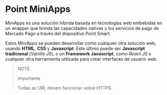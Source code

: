 # Point MiniApps

MiniApps es una solución híbrida basada en tecnologías web embebidas en un wrapper que brinda las capacidades nativas y los servicios de pago de Mercado Pago a través del dispositivo Point Smart.

Estos MiniApps se pueden desarrollar como cualquier otra solución web, usando **HTML**, **CSS** y **Javascript**. Este último puede ser **Javascript tradicional** (_Vanilla JS_), o un **Framework Javascript**, como _React JS_ o cualquier otra herramienta utilizada para crear interfaces de usuario web.

> NOTE
>
> Importante
>
> Todas as URL devem funcionar sobre HTTPS.